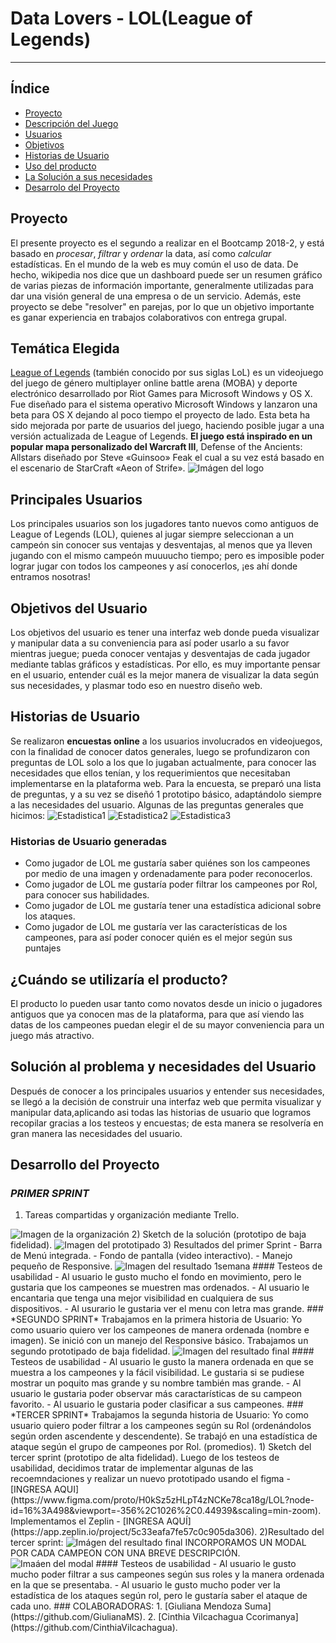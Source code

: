 # Data Lovers - LOL(League of Legends)
***
## Índice
* [Proyecto](#proyecto)
* [Descripción del Juego](#temática-Elegida)
* [Usuarios](#principales-usuarios)
* [Objetivos](#objetivos-del-usuario)
* [Historias de Usuario](#historias-de-usuario)
* [Uso del producto](#¿Cuándo-se-utilizaría-el-producto?)
* [La Solución a sus necesidades](#solución-al-problema)
* [Desarrolo del Proyecto](#desarrollo-del-proyecto)
## Proyecto
El presente proyecto es el segundo a realizar en el Bootcamp 2018-2, y está basado en _procesar_, _filtrar_ y _ordenar_ la data, así como _calcular_ estadísticas.
En el mundo de la web es muy común el uso de data. De hecho, wikipedia nos dice que un dashboard puede ser un resumen gráfico de varias piezas de información importante, generalmente utilizadas para dar una visión general de una empresa o de un servicio.
Además, este proyecto se debe "resolver" en parejas, por lo que un objetivo importante es ganar experiencia en trabajos colaborativos con entrega grupal.
## Temática Elegida
[League of Legends](https://lan.leagueoflegends.com/es/game-info/get-started/what-is-lol/) (también conocido por sus siglas LoL) es un videojuego del juego de género multiplayer online battle arena (MOBA) y deporte electrónico desarrollado por Riot Games para Microsoft Windows y OS X.
Fue diseñado para el sistema operativo Microsoft Windows y lanzaron una beta para OS X dejando al poco tiempo el proyecto de lado. Esta beta ha sido mejorada por parte de usuarios del juego, haciendo posible jugar a una versión actualizada de League of Legends.
**El juego está inspirado en un popular mapa personalizado del Warcraft III**, Defense of the Ancients: Allstars diseñado por Steve «Guinsoo» Feak el cual a su vez está basado en el escenario de StarCraft «Aeon of Strife».
<img src= "img/logo.png" alt="Imágen del logo" style="max-width:80%">
## Principales Usuarios
Los principales usuarios son los jugadores tanto nuevos como antiguos de League of Legends (LOL), quienes al jugar siempre seleccionan a un campeón sin conocer sus ventajas y desventajas, al menos que ya lleven jugando con el mismo campeón muuuucho tiempo; pero es imposible poder lograr jugar con todos los campeones y así conocerlos, ¡es ahí donde entramos nosotras!
## Objetivos del Usuario
Los objetivos del usuario es tener una interfaz web donde pueda visualizar y manipular data a su conveniencia para así poder usarlo a su favor mientras juegue; pueda conocer ventajas y desventajas de cada jugador mediante tablas gráficos y estadísticas.
Por ello, es muy importante pensar en el usuario, entender cuál es la mejor manera de visualizar la data según sus necesidades, y plasmar todo eso en nuestro diseño web.
## Historias de Usuario
Se realizaron **encuestas online** a los usuarios involucrados en videojuegos, con la finalidad de conocer datos generales, luego se profundizaron con preguntas de LOL solo a los que lo jugaban actualmente, para conocer las necesidades que ellos tenían, y los requerimientos que necesitaban implementarse en la plataforma web.
Para la encuesta, se preparó una lista de preguntas, y a su vez se diseñó 1 prototipo básico, adaptándolo siempre a las necesidades del usuario.
Algunas de las preguntas generales que hicimos:
<img src= "img/Estadística1.png" alt="Estadistica1" style="max-width:80%">
<img src= "img/Estadística2.png" alt="Estadistica2" style="max-width:80%">
<img src= "img/Estadística3.png" alt="Estadistica3" style="max-width:80%">
### Historias de Usuario generadas
*   Como jugador de LOL me gustaría saber quiénes son los campeones por medio de una imagen y ordenadamente para poder reconocerlos.
*   Como jugador de LOL me gustaría poder filtrar los campeones por Rol, para conocer sus habilidades.
*   Como jugador de LOL me gustaría tener una estadística adicional sobre los ataques.
*   Como jugador de LOL me gustaría ver las características de los campeones, para así poder conocer quién es el mejor según sus puntajes
## ¿Cuándo se utilizaría el producto?
El producto lo pueden usar tanto como novatos desde un inicio o jugadores antiguos que ya conocen mas de la plataforma, para que así viendo las datas de los campeones puedan elegir el de su mayor conveniencia para un juego más atractivo.
## Solución al problema y necesidades del Usuario
Después de conocer a los principales usuarios y entender sus necesidades, se llegó a la decisión de construir una interfaz web que permita visualizar y manipular data,aplicando asi todas las historias de usuario que logramos recopilar gracias a los testeos y encuestas; de esta manera se resolvería en gran manera las necesidades del usuario.
## Desarrollo del Proyecto
### *PRIMER SPRINT*
1) Tareas compartidas y organización mediante Trello.
<img src= "img/Trello.png" alt="Imagen de la organización" style="max-width:80%">
2) Sketch de la solución (prototipo de baja fidelidad).
<img src= "img/prototipado.jpg" alt="Imagen del prototipado" style="max-width:80%">
3) Resultados del primer Sprint
- Barra de Menú integrada.
- Fondo de pantalla (video interactivo).
- Manejo pequeño de Responsive.
<img src= "img/Semana1.png" alt="Imagen del resultado 1semana" style="max-width:80%">
#### Testeos de usabilidad
- Al usuario le gusto mucho el fondo en movimiento, pero le gustaria que los campeones se muestren mas ordenados.
- Al usuario le encantaria que tenga una mejor visibilidad en cualquiera de sus dispositivos.
- Al usurario le gustaria ver el menu con letra mas grande.
### *SEGUNDO SPRINT*
Trabajamos en la primera historia de Usuario: Yo como usuario quiero ver los campeones de manera ordenada (nombre e imagen).
Se inició con un manejo del Responsive básico.
Trabajamos un segundo prototipado de baja fidelidad.
<img src= "img/Semana2.png" alt="Imagen del resultado final" style="max-width:80%">
#### Testeos de usabilidad
- Al usuario le gusto la manera ordenada en que se muestra a los campeones y la fácil visibilidad. Le gustaria si se pudiese mostrar un poquito mas grande y su nombre también mas grande.
- Al usuario le gustaria poder observar más caractarísticas de su campeon favorito.
- Al usuario le gustaria poder clasificar a sus campeones.
### *TERCER SPRINT*
Trabajamos la segunda historia de Usuario: Yo como usuario quiero poder filtrar a los campeones según su Rol (ordenándolos según orden ascendente y descendente).
Se trabajó en una estadística de ataque según el grupo de campeones por Rol. (promedios).
1) Sketch del tercer sprint (prototipo de alta fidelidad).
Luego de los testeos de usabilidad, decidimos tratar de implementar algunas de las recoemndaciones y realizar un nuevo prototipado usando el figma - [INGRESA AQUI](https://www.figma.com/proto/H0kSz5zHLpT4zNCKe78ca18g/LOL?node-id=16%3A498&viewport=-356%2C1026%2C0.44939&scaling=min-zoom).
Implementamos el Zeplin - [INGRESA AQUÍ](https://app.zeplin.io/project/5c33eafa7fe57c0c905da306).
2)Resultado del tercer sprint:
<img src= "img/Semana3.png" alt="Imágen del resultado final" style="max-width:80%">
INCORPORAMOS UN MODAL POR CADA CAMPEON CON UNA BREVE DESCRIPCIÓN.
<img src= "img/ultimoSprint.png" alt="Imaáen del modal" style="max-width:80%">
#### Testeos de usabilidad
- Al usuario le gusto mucho poder filtrar a sus campeones según sus roles y la manera ordenada en la que se presentaba.
- Al usuario le gusto mucho poder ver la estadística de los ataques según rol, pero le gustaría saber el ataque de cada uno.
### COLABORADORAS:
1.  [Giuliana Mendoza Suma](https://github.com/GiulianaMS).
2.  [Cinthia Vilcachagua Ccorimanya](https://github.com/CinthiaVilcachagua).
